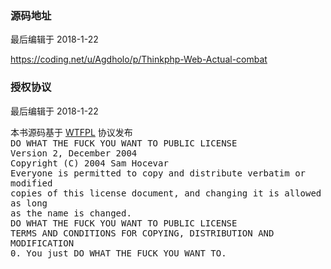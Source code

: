 <div class="container-fluid">
    <div class="card card-cascade my-5 hoverable">
        <div class="view gradient-card-header indigo">
            <h3 class="h3-responsive">源码地址</h3>
            <p>最后编辑于 2018-1-22</p>
        </div>
        <div class="card-body">
            <p class="card-text">
                <span class="h4-responsive">
                    <a href="https://coding.net/u/Agdholo/p/Thinkphp-Web-Actual-combat" target="_black" rel="noopener noreferrer"> https://coding.net/u/Agdholo/p/Thinkphp-Web-Actual-combat</a>
                </span>
            </p>
        </div>
    </div>
    <div class="card card-cascade my-5 hoverable">
        <div class="view gradient-card-header indigo">
            <h3 class="h3-responsive">授权协议</h3>
            <p>最后编辑于 2018-1-22</p>
        </div>
        <div class="card-body">
            <p class="card-text">
                <span class="h4-responsive">
                    本书源码基于 <a href="http://www.wtfpl.net/" target="_black" rel="noopener noreferrer"> WTFPL</a> 协议发布
                </span>
                <br>
                <samp class="h4-responsive">
                    DO WHAT THE FUCK YOU WANT TO PUBLIC LICENSE 
                    <br>
                    Version 2, December 2004 
                    <br>
                    Copyright (C) 2004 Sam Hocevar <sam@hocevar.net> 
                    <br>
                    Everyone is permitted to copy and distribute verbatim or modified 
                    <br>
                    copies of this license document, and changing it is allowed as long 
                    <br>
                    as the name is changed. 
                    <br>
                                DO WHAT THE FUCK YOU WANT TO PUBLIC LICENSE 
                    <br>
                    TERMS AND CONDITIONS FOR COPYING, DISTRIBUTION AND MODIFICATION 
                    <br>
                    0. You just DO WHAT THE FUCK YOU WANT TO.
                </samp>
            </p>
        </div>
    </div>
</div>

